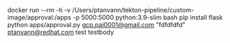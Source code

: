 docker run --rm -ti -v /Users/ptanvann/tekton-pipeline/custom-image/approval:/apps -p 5000:5000 python:3.9-slim bash
pip install flask
python apps/approval.py gcp.pai0001@gmail.com "fdfdfdfd" ptanvann@redhat.com test testbody
